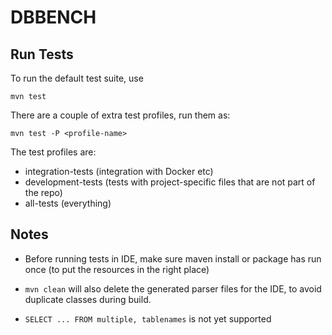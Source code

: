# DBBENCH

## Run Tests
To run the default test suite, use
    
    mvn test
   
There are a couple of extra test profiles, run them as:

    mvn test -P <profile-name>
    
The test profiles are:
- integration-tests (integration with Docker etc)
- development-tests (tests with project-specific files that are not part of the repo)
- all-tests (everything)
 


## Notes
- Before running tests in IDE, make sure maven install or package has run once (to put the resources
 in the right place)
- ```mvn clean``` will also delete the generated parser files for the IDE, to avoid duplicate 
classes during build.

- ```SELECT ... FROM multiple, tablenames``` is not yet supported